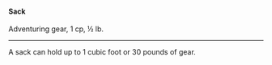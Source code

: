 #### Sack

Adventuring gear, 1 cp, ½ lb.

---

A sack can hold up to 1 cubic foot or 30 pounds of gear.